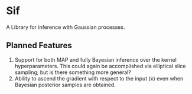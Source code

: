 # Sif
A Library for inference with Gaussian processes.


## Planned Features

1. Support for both MAP and fully Bayesian inference over the kernel hyperparameters. This could again be accomplished via elliptical slice sampling; but is there something more general?
2. Ability to ascend the gradient with respect to the input (x) even when Bayesian posterior samples are obtained.
